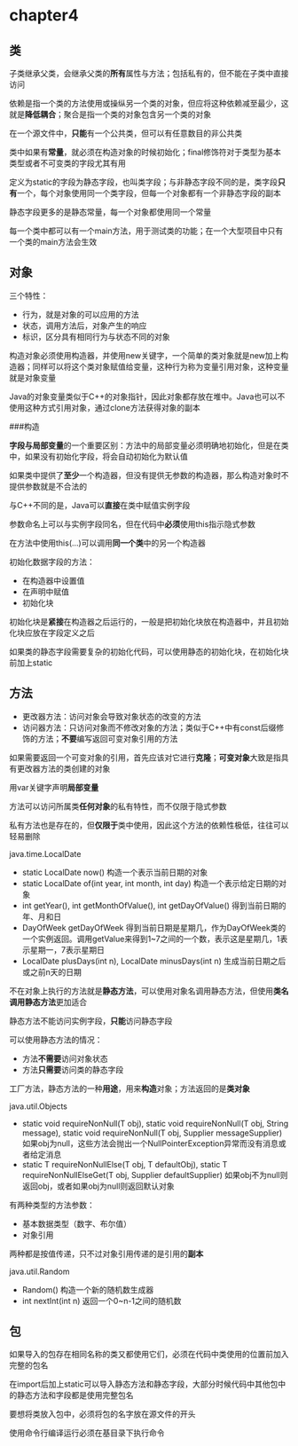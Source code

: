 # chapter4

## 类

子类继承父类，会继承父类的**所有**属性与方法；包括私有的，但不能在子类中直接访问

依赖是指一个类的方法使用或操纵另一个类的对象，但应将这种依赖减至最少，这就是**降低耦合**；聚合是指一个类的对象包含另一个类的对象

在一个源文件中，**只能**有一个公共类，但可以有任意数目的非公共类

类中如果有**常量**，就必须在构造对象的时候初始化；final修饰符对于类型为基本类型或者不可变类的字段尤其有用

定义为static的字段为静态字段，也叫类字段；与非静态字段不同的是，类字段**只有**一个，每个对象使用同一个类字段，但每一个对象都有一个非静态字段的副本

静态字段更多的是静态常量，每一个对象都使用同一个常量

每一个类中都可以有一个main方法，用于测试类的功能；在一个大型项目中只有一个类的main方法会生效

## 对象

三个特性：

- 行为，就是对象的可以应用的方法
- 状态，调用方法后，对象产生的响应
- 标识，区分具有相同行为与状态不同的对象

构造对象必须使用构造器，并使用new关键字，一个简单的类对象就是new加上构造器；同样可以将这个类对象赋值给变量，这种行为称为变量引用对象，这种变量就是对象变量

Java的对象变量类似于C++的对象指针，因此对象都存放在堆中。Java也可以不使用这种方式引用对象，通过clone方法获得对象的副本

###构造

**字段与局部变量**的一个重要区别：方法中的局部变量必须明确地初始化，但是在类中，如果没有初始化字段，将会自动初始化为默认值

如果类中提供了**至少**一个构造器，但没有提供无参数的构造器，那么构造对象时不提供参数就是不合法的

与C++不同的是，Java可以**直接**在类中赋值实例字段

参数命名上可以与实例字段同名，但在代码中**必须**使用this指示隐式参数

在方法中使用this(...)可以调用**同一个类**中的另一个构造器

初始化数据字段的方法：

- 在构造器中设置值
- 在声明中赋值
- 初始化块

初始化块是**紧接**在构造器之后运行的，一般是把初始化块放在构造器中，并且初始化块应放在字段定义之后

如果类的静态字段需要复杂的初始化代码，可以使用静态的初始化块，在初始化块前加上static

## 方法

- 更改器方法：访问对象会导致对象状态的改变的方法
- 访问器方法：只访问对象而不修改对象的方法；类似于C++中有const后缀修饰的方法；**不要**编写返回可变对象引用的方法

如果需要返回一个可变对象的引用，首先应该对它进行**克隆**；**可变对象**大致是指具有更改器方法的类创建的对象

用var关键字声明**局部变量**

方法可以访问所属类**任何对象**的私有特性，而不仅限于隐式参数

私有方法也是存在的，但**仅限于**类中使用，因此这个方法的依赖性极低，往往可以轻易删除

java.time.LocalDate

- static LocalDate now() 构造一个表示当前日期的对象
- static LocalDate of(int year, int month, int day) 构造一个表示给定日期的对象
- int getYear(), int getMonthOfValue(), int getDayOfValue() 得到当前日期的年、月和日
- DayOfWeek getDayOfWeek 得到当前日期是星期几，作为DayOfWeek类的一个实例返回。调用getValue来得到1~7之间的一个数，表示这是星期几，1表示星期一，7表示星期日
- LocalDate plusDays(int n), LocalDate minusDays(int n) 生成当前日期之后或之前n天的日期

不在对象上执行的方法就是**静态方法**，可以使用对象名调用静态方法，但使用**类名调用静态方法**更加适合

静态方法不能访问实例字段，**只能**访问静态字段

可以使用静态方法的情况：

- 方法**不需要**访问对象状态
- 方法**只需要**访问类的静态字段

工厂方法，静态方法的一种**用途**，用来**构造**对象；方法返回的是**类对象**

java.util.Objects

- static <T> void requireNonNull(T obj), static <T> void requireNonNull(T obj, String message), static <T> void requireNonNull(T obj, Supplier<String> messageSupplier)
如果obj为null，这些方法会抛出一个NullPointerException异常而没有消息或者给定消息
- static <T> T requireNonNullElse(T obj, T defaultObj), static <T> T requireNonNullElseGet(T obj, Supplier<T> defaultSupplier)
如果obj不为null则返回obj，或者如果obj为null则返回默认对象

有两种类型的方法参数：

- 基本数据类型（数字、布尔值）
- 对象引用

两种都是按值传递，只不过对象引用传递的是引用的**副本**

java.util.Random

- Random() 构造一个新的随机数生成器
- int nextInt(int n) 返回一个0~n-1之间的随机数

## 包

如果导入的包存在相同名称的类又都使用它们，必须在代码中类使用的位置前加入完整的包名

在import后加上static可以导入静态方法和静态字段，大部分时候代码中其他包中的静态方法和字段都是使用完整包名

要想将类放入包中，必须将包的名字放在源文件的开头

使用命令行编译运行必须在基目录下执行命令

